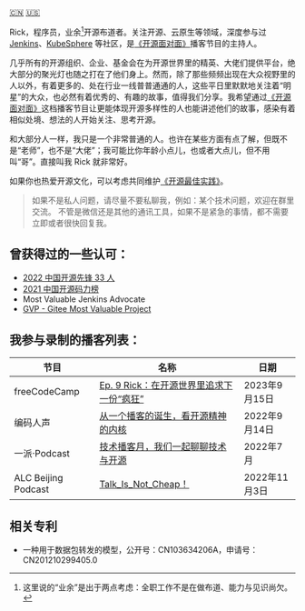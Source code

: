 [:cn:](about-me.md) [:us:](README.md)

Rick，程序员，业余[^1]开源布道者。关注开源、云原生等领域，深度参与过 [Jenkins](https://github.com/jenkinsci/jenkins)、[KubeSphere](https://github.com/kubesphere) 等社区，是[《开源面对面》](https://github.com/opensource-f2f/episode)播客节目的主持人。

几乎所有的开源组织、企业、基金会在为开源世界里的精英、大佬们提供平台，绝大部分的聚光灯也随之打在了他们身上。然而，除了那些频频出现在大众视野里的人以外，有着更多的、处在行业一线普普通通的人，这些平日里默默地关注着“明星”的大众，也必然有着优秀的、有趣的故事，值得我们分享。我希望通过[《开源面对面》](https://github.com/opensource-f2f/episode)这档播客节目让更能体现开源多样性的人也能讲述他们的故事，感染有着相似处境、想法的人开始关注、思考开源。

和大部分人一样，我只是一个非常普通的人。也许在某些方面有点了解，但既不是“老师”，也不是“大佬”；我可能比你年龄小点儿，也或者大点儿，但不用叫“哥”。直接叫我 Rick 就非常好。

如果你也热爱开源文化，可以考虑共同维护[《开源最佳实践》](https://github.com/LinuxSuRen/open-source-best-practice)。

> 如果不是私人问题，请尽量不要私聊我，例如：某个技术问题，欢迎在群里交流。
> 不管是微信还是其他的通讯工具，如果不是紧急的事情，都不需要立即或者很快回复我。

## 曾获得过的一些认可：
* [2022 中国开源先锋 33 人](https://mp.weixin.qq.com/s/rih7D7ESRTd7wSGIb1hQzw)
* [2021 中国开源码力榜](https://opensource.win/)
* Most Valuable Jenkins Advocate
* [GVP - Gitee Most Valuable Project](https://gitee.com/jenkins-zh/jenkins-cli)

## 我参与录制的播客列表：

| 节目 | 名称 | 日期 |
|---|---|---|
| freeCodeCamp | [Ep. 9 Rick：在开源世界里追求下一份“疯狂”](https://www.xiaoyuzhoufm.com/episode/6502f1e75c88d24126e30ec0) | 2023年9月15日 |
| 编码人声 | [从一个播客的诞生，看开源精神的内核](https://www.xiaoyuzhoufm.com/episode/6321f13059e6eb5d21cdb1dd) | 2022年9月14日 |
| 一派·Podcast | [技术播客月，我们一起聊聊技术与开源 ](https://www.xiaoyuzhoufm.com/episode/62bbb8015302a45f2498a057) | 2022年7月 |
| ALC Beijing Podcast | [Talk_Is_Not_Cheap！](https://www.ximalaya.com/sound/583205323) | 2022年11月3日 |

## 相关专利
* 一种用于数据包转发的模型，公开号：CN103634206A，申请号：CN201210299405.0

[^1]: 这里说的“业余”是出于两点考虑：全职工作不是在做布道、能力与见识尚欠。
